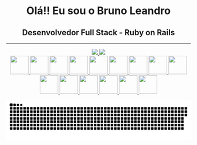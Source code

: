 <h1 align="center"> Olá!! Eu sou o Bruno Leandro </h1>
<h2 align="center"> Desenvolvedor Full Stack - Ruby on Rails </h2>

---

<div align="center">
  <a href="https://github.com/rafaballerini">
  <img height="180em" src="https://github-readme-stats.vercel.app/api?username=Bruno-Boni&show_icons=true&theme=dracula&include_all_commits=true&count_private=true"/>
  <img height="180em" src="https://github-readme-stats.vercel.app/api/top-langs/?username=Bruno-Boni&layout=compact&langs_count=7&theme=dracula"/> <br/>
  <img src="https://cdn.jsdelivr.net/gh/devicons/devicon/icons/ruby/ruby-original.svg", height="50em", width="50em"/>
  <img src="https://cdn.jsdelivr.net/gh/devicons/devicon/icons/mysql/mysql-original.svg", height="50em", width="50em"/>
  <img src="https://cdn.jsdelivr.net/gh/devicons/devicon/icons/javascript/javascript-original.svg", height="50em", width="50em"/>
  <img src="https://cdn.jsdelivr.net/gh/devicons/devicon/icons/html5/html5-original.svg", height="50em", width="50em"/>
  <img src="https://cdn.jsdelivr.net/gh/devicons/devicon/icons/css3/css3-original.svg", height="50em", width="50em"/>
  <img src="https://cdn.jsdelivr.net/gh/devicons/devicon/icons/docker/docker-original.svg", height="50em", width="50em"/>
  <img src="https://cdn.jsdelivr.net/gh/devicons/devicon/icons/python/python-original.svg", height="50em", width="50em"/>
  <img src="https://cdn.jsdelivr.net/gh/devicons/devicon/icons/postgresql/postgresql-original.svg", height="50em", width="50em"/>
  <img src="https://cdn.jsdelivr.net/gh/devicons/devicon/icons/rails/rails-original-wordmark.svg", height="50em", width="50em"/>
  <img src="https://cdn.jsdelivr.net/gh/devicons/devicon/icons/sass/sass-original.svg", height="50em", width="50em"/>
  <img src="https://cdn.jsdelivr.net/gh/devicons/devicon/icons/nodejs/nodejs-original.svg", height="50em", width="50em"/>
  <img src="https://cdn.jsdelivr.net/gh/devicons/devicon/icons/angularjs/angularjs-original.svg", height="50em", width="50em"/>
  <img src="https://cdn.jsdelivr.net/gh/devicons/devicon/icons/vuejs/vuejs-original.svg", height="50em", width="50em"/>
  <img src="https://cdn.jsdelivr.net/gh/devicons/devicon/icons/typescript/typescript-original.svg", height="50em", width="50em"/>
  <img src="https://cdn.jsdelivr.net/gh/devicons/devicon/icons/mongodb/mongodb-original.svg", height="50em", width="50em"/>    
    
    
 ![Snake animation](https://github.com/Bruno-Boni/Bruno-Boni/blob/output/github-contribution-grid-snake.svg)
    
</div>


  
